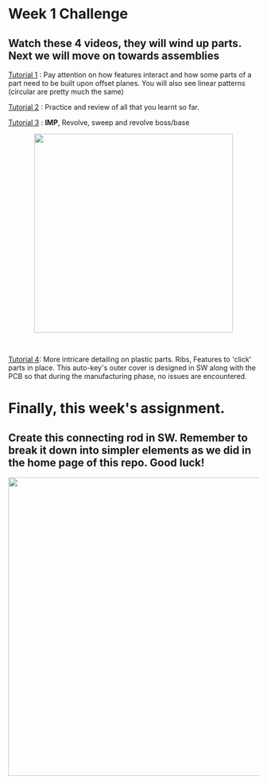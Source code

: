 # Week 1 Challenge
## Watch these 4 videos, they will wind up parts. Next we will move on towards assemblies

[Tutorial 1](https://drive.google.com/file/d/14XgXDEwvqJQQukhEA5nY1rGKtghLK_xS/view?usp=sharing) : Pay attention on how features interact and how some parts of a part need to be built upon offset planes. You will also see linear patterns (circular are pretty much the same)


[Tutorial 2](https://drive.google.com/file/d/1drfmisQimBj458ODrOPE8r25s4SPefbb/view?usp=sharing) : Practice and review of all that you learnt so far.


[Tutorial 3](https://drive.google.com/file/d/146Bx3wmSrZvrW4tRGV7YdTVdZnMgF9X6/view?usp=sharing)  : **IMP**, Revolve, sweep and revolve boss/base
<p align="center">
 <img  width="400" height="400" src="https://github.com/Robotics-Club-IIT-BHU/HDS-SummperCamp21/blob/main/media/214x3xysvv471.jpg">
 <p align="center">
 <i></i><br> 
</p>


[Tutorial 4](https://drive.google.com/file/d/1PGH6PjyLPrUxJpVmMp7vLgwpSSjuHEdD/view?usp=sharing): More intricare detailing on plastic parts. Ribs, Features to 'click' parts in place. This auto-key's outer cover is designed in SW along with the PCB so that during the manufacturing phase, no issues are encountered.


# Finally, this week's assignment.
## Create this connecting rod in SW. Remember to break it down into simpler elements as we did in the home page of this repo. Good luck!

<p align="center">
 <img  width="600" height="600" src="https://github.com/Robotics-Club-IIT-BHU/HDS-SummperCamp21/blob/main/media/12.png">
 <p align="center">
 <i></i><br> 
</p>





